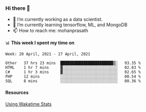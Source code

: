 ### Hi there 👋

- 🔭 I’m currently working as a data scientist.
- 🌱 I’m currently learning tensorflow, ML, and MongoDB
- 📫 How to reach me: mohanprasath

📊 **This week I spent my time on**
<!--START_SECTION:waka-->
```text
Week: 20 April, 2021 - 27 April, 2021

Other   37 hrs 23 mins  ███████████████████████▒░   93.35 % 
HTML    1 hr 7 mins     ▓░░░░░░░░░░░░░░░░░░░░░░░░   02.83 % 
C#      1 hr 3 mins     ▓░░░░░░░░░░░░░░░░░░░░░░░░   02.65 % 
PHP     12 mins         ░░░░░░░░░░░░░░░░░░░░░░░░░   00.54 % 
SQL     8 mins          ░░░░░░░░░░░░░░░░░░░░░░░░░   00.36 % 
```
<!--END_SECTION:waka-->

#### Resources
[Using Wakatime Stats](https://github.com/marketplace/actions/waka-readme)
